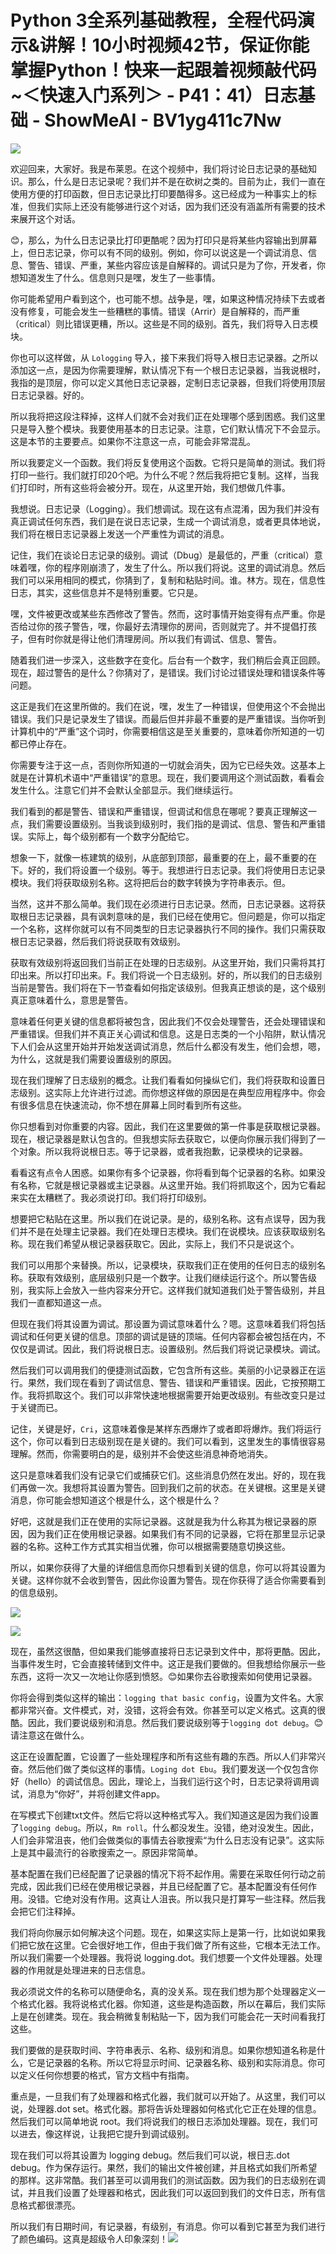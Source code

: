 # Python 3全系列基础教程，全程代码演示&讲解！10小时视频42节，保证你能掌握Python！快来一起跟着视频敲代码~＜快速入门系列＞ - P41：41）日志基础 - ShowMeAI - BV1yg411c7Nw

![](img/182d0e4246c17f4cf478cc911d7f813e_0.png)

欢迎回来，大家好。我是布莱恩。在这个视频中，我们将讨论日志记录的基础知识。那么，什么是日志记录呢？我们并不是在砍树之类的。目前为止，我们一直在使用方便的打印函数，但日志记录比打印要酷得多。这已经成为一种事实上的标准，但我们实际上还没有能够进行这个对话，因为我们还没有涵盖所有需要的技术来展开这个对话。

😊，那么，为什么日志记录比打印更酷呢？因为打印只是将某些内容输出到屏幕上，但日志记录，你可以有不同的级别。例如，你可以说这是一个调试消息、信息、警告、错误、严重，某些内容应该是自解释的。调试只是为了你，开发者，你想知道发生了什么。信息则只是嘿，发生了一些事情。

你可能希望用户看到这个，也可能不想。战争是，嘿，如果这种情况持续下去或者没有修复，可能会发生一些糟糕的事情。错误（Arrir）是自解释的，而严重（critical）则比错误更糟，所以。这些是不同的级别。首先，我们将导入日志模块。

你也可以这样做，从 `Lologging` 导入，接下来我们将导入根日志记录器。之所以添加这一点，是因为你需要理解，默认情况下有一个根日志记录器，当我说根时，我指的是顶层，你可以定义其他日志记录器，定制日志记录器，但我们将使用顶层日志记录器。好的。

所以我将把这段注释掉，这样人们就不会对我们正在处理哪个感到困惑。我们这里只是导入整个模块。我要使用基本的日志记录。注意，它们默认情况下不会显示。这是本节的主要要点。如果你不注意这一点，可能会非常混乱。

所以我要定义一个函数。我们将反复使用这个函数。它将只是简单的测试。我们将打印一些行。我们就打印20个吧。为什么不呢？然后我将把它复制。这样，当我们打印时，所有这些将会被分开。现在，从这里开始，我们想做几件事。

我想说。日志记录（Logging）。我们想调试。现在这有点混淆，因为我们并没有真正调试任何东西，我们是在说日志记录，生成一个调试消息，或者更具体地说，我们将在根日志记录器上发送一个严重性为调试的消息。

记住，我们在谈论日志记录的级别。调试（Dbug）是最低的，严重（critical）意味着嘿，你的程序刚崩溃了，发生了什么。所以我们将说。这里的调试消息。然后我们可以采用相同的模式，你猜到了，复制和粘贴时间。谁。林方。现在，信息性日志，其实，这些信息并不是特别重要。它只是。

嘿，文件被更改或某些东西修改了警告。然而，这时事情开始变得有点严重。你是否给过你的孩子警告，嘿，你最好去清理你的房间，否则就完了。并不提倡打孩子，但有时你就是得让他们清理房间。所以我们有调试、信息、警告。

随着我们进一步深入，这些数字在变化。后台有一个数字，我们稍后会真正回顾。现在，超过警告的是什么？你猜对了，是错误。我们讨论过错误处理和错误条件等问题。

这正是我们在这里所做的。我们在说，嘿，发生了一种错误，但使用这个不会抛出错误。我们只是记录发生了错误。而最后但并非最不重要的是严重错误。当你听到计算机中的“严重”这个词时，你需要相信这是至关重要的，意味着你所知道的一切都已停止存在。

你需要专注于这一点，否则你所知道的一切就会消失，因为它已经失效。这基本上就是在计算机术语中“严重错误”的意思。现在，我们要调用这个测试函数，看看会发生什么。注意它们并不会默认全部显示。我们继续运行。

我们看到的都是警告、错误和严重错误，但调试和信息在哪呢？要真正理解这一点，我们需要设置级别。当我谈到级别时，我们指的是调试、信息、警告和严重错误。实际上，每个级别都有一个数字分配给它。

想象一下，就像一栋建筑的级别，从底部到顶部，最重要的在上，最不重要的在下。好的，我们将设置一个级别。等于。我想进行日志记录。我们将使用日志记录模块。我们将获取级别名称。这将把后台的数字转换为字符串表示。但。

当然，这并不那么简单。我们现在必须进行日志记录。然而，日志记录器。这将获取根日志记录器，具有讽刺意味的是，我们已经在使用它。但问题是，你可以指定一个名称，这样你就可以有不同类型的日志记录器执行不同的操作。我们只需获取根日志记录器，然后我们将说获取有效级别。

获取有效级别将返回我们当前正在处理的日志级别。从这里开始，我们只需将其打印出来。所以打印出来。F。我们将说一个日志级别。好的，所以我们的日志级别当前是警告。我们将在下一节查看如何指定该级别。但我真正想谈的是，这个级别真正意味着什么，意思是警告。

意味着任何更关键的信息都将被包含，因此我们不仅会处理警告，还会处理错误和严重错误。但我们并不真正关心调试和信息。这是日志类的一个小陷阱，默认情况下人们会从这里开始并开始发送调试消息，然后什么都没有发生，他们会想，嗯，为什么，这就是我们需要设置级别的原因。

现在我们理解了日志级别的概念。让我们看看如何操纵它们，我们将获取和设置日志级别。这实际上允许进行过滤。而你想这样做的原因是在典型应用程序中。你会有很多信息在快速流动，你不想在屏幕上同时看到所有这些。

你只想看到对你重要的内容。因此，我们在这里要做的第一件事是获取根记录器。现在，根记录器是默认包含的。但我想实际去获取它，以便向你展示我们得到了一个对象。所以我将说根日志。等于记录器，或者我抱歉，记录模块的记录器。

看看这有点令人困惑。如果你有多个记录器，你将看到每个记录器的名称。如果没有名称，它就是根记录器或主记录器。从这里开始。我们将抓取这个，因为它看起来实在太糟糕了。我必须说打印。我们将打印级别。

想要把它粘贴在这里。所以我们在说记录。是的，级别名称。这有点误导，因为我们并不是在处理主记录器。我们在处理日志模块。我们在说模块。应该获取级别名称。现在我们希望从根记录器获取它。因此，实际上，我们不只是说这个。

我们可以用那个来替换。所以，记录模块，获取我们正在使用的任何日志的级别名称。获取有效级别，底层级别只是一个数字。让我们继续运行这个。所以警告级别，我实际上会放入一些内容来分开它。这样我们就知道我们处于警告级别，并且我们一直都知道这一点。

但现在我们将其设置为调试。那设置为调试意味着什么？嗯。这意味着我们将包括调试和任何更关键的信息。顶部的调试是链的顶端。任何内容都会被包括在内，不仅仅是调试。因此，我们将说根日志。设置级别。然后我们将说记录模块。调试。

然后我们可以调用我们的便捷测试函数，它包含所有这些。美丽的小记录器正在运行。果然，我们现在看到了调试信息、警告、错误和严重错误。因此，它按预期工作。我将抓取这个。我们可以非常快速地根据需要开始更改级别。有些改变只是过于关键而已。

记住，关键是好，`Cri`，这意味着像是某样东西爆炸了或者即将爆炸。我们将运行这个，你可以看到日志级别现在是关键的。我们可以看到，这里发生的事情很容易理解。然而，你需要明白的是，级别并不会使这些消息神奇地消失。

这只是意味着我们没有记录它们或捕获它们。这些消息仍然在发出。好的，现在我们再做一次。我想将其设置为警告。回到我们之前的状态。在关键根。这里是关键消息，你可能会想知道这个根是什么，这个根是什么？

好吧，这就是我们正在使用的实际记录器。这就是我为什么称其为根记录器的原因，因为我们正在使用根记录器。如果我们有不同的记录器，它将在那里显示记录器的名称。这种工作方式其实相当优雅，你可以根据需要随意切换这些。

所以，如果你获得了大量的详细信息而你只想看到关键的信息，你可以将其设置为关键。这样你就不会收到警告，因此你设置为警告。现在你获得了适合你需要看到的信息级别。

![](img/182d0e4246c17f4cf478cc911d7f813e_2.png)

![](img/182d0e4246c17f4cf478cc911d7f813e_3.png)

现在，虽然这很酷，但如果我们能够直接将日志记录到文件中，那将更酷。因此，当事件发生时，它会直接转储到文件中。这正是我们要做的。但我想给你展示一些东西，这将一次又一次地让你感到愤怒。😊如果你去谷歌搜索如何使用记录器。

你将会得到类似这样的输出：`logging that basic config`，设置为文件名。大家都非常兴奋。文件模式，对，没错，这将会有效。你甚至可以定义格式。这真的很酷。因此，我们要说级别和消息。然后我们要说级别等于`logging dot debug`。😊请注意这在做什么。

这正在设置配置，它设置了一些处理程序和所有这些有趣的东西。所以人们非常兴奋。然后他们做了类似这样的事情。`Loging dot Ebu`。我们要发送一个仅包含你好（hello）的调试信息。因此，理论上，当我们运行这个时，日志记录将调用调试，消息为“你好”，并将创建文件app。

在写模式下创建txt文件。然后它将以这种格式写入。我们知道这是因为我们设置了`logging debug`。所以，`Rm roll`。什么都没发生。没错，绝对没发生。因此，人们会非常沮丧，他们会做类似的事情去谷歌搜索“为什么日志没有记录”。这实际上是其中最流行的谷歌搜索之一。原因非常简单。

基本配置在我们已经配置了记录器的情况下将不起作用。需要在采取任何行动之前完成，因此我们已经在使用根记录器，并且已经配置了它。基本配置没有任何作用。没错。它绝对没有作用。这真让人沮丧。所以我只是打算写一些注释。然后我会把它们注释掉。

我们将向你展示如何解决这个问题。现在，如果这实际上是第一行，比如说如果我们把它放在这里。它会很好地工作，但由于我们做了所有这些，它根本无法工作。所以我们需要一个处理器。我将说 logging.dot。我们想要一个文件处理器。处理器的作用就是处理进来的日志信息。

我必须说文件的名称可以随便命名，真的没关系。现在我们想为那个处理器定义一个格式化器。我将说格式化器。你知道，这些是构造函数，所以在幕后，我们实际上是在创建类。现在。我会稍微复制粘贴一下，因为我们可能会花一天时间看我打这些。

我们要做的是获取时间、字符串表示、名称、级别和消息。如果你想知道名称是什么，它是记录器的名称。所以它将显示时间、记录器名称、级别和实际消息。你可以定义任何你想要的格式，官方文档中有指南。

重点是，一旦我们有了处理器和格式化器，我们就可以开始了。从这里，我们可以说，处理器.dot set。格式化器。那将告诉处理器如何格式化它正在处理的信息。然后我们可以简单地说 root。我们将说我们的根日志添加处理器。现在，我们可以进去，像这样说，让我把它提升到调试级别。

现在我们可以将其设置为 logging debug。然后我们可以说，根日志.dot debug。作为保存运行。果然，我们的输出文件被创建，并且格式如我们所希望的那样。这非常酷。我们甚至可以调用我们的测试函数。因为我们的日志级别在调试，并且我们设置了处理器和格式，因此我们可以返回到我们的文件日志，所有信息格式都很漂亮。

所以我们有日期时间，有记录器，有级别，有消息。你可以看到它甚至为我们进行了颜色编码。这真是超级令人印象深刻！![](img/182d0e4246c17f4cf478cc911d7f813e_5.png)
